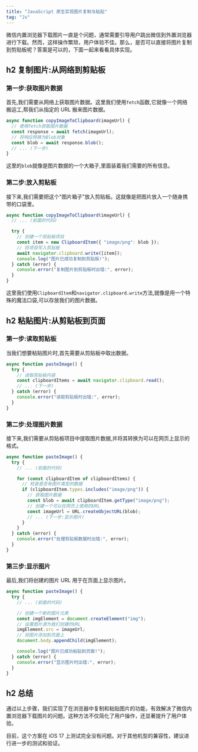```yaml
---
title: "JavaScript 原生实现图片复制与粘贴"
tag: "Js"
---
```


微信内置浏览器下载图片一直是个问题，通常需要引导用户跳出微信到外置浏览器进行下载。然而，这样操作繁琐，用户体验不佳。那么，是否可以直接将图片复制到剪贴板呢？答案是可以的，下面一起来看看具体实现。

## h2 复制图片:从网络到剪贴板

### 第一步:获取图片数据

首先,我们需要从网络上获取图片数据。这里我们使用`fetch`函数,它就像一个网络搬运工,帮我们从指定的 URL 搬来图片数据。

```js
async function copyImageToClipboard(imageUrl) {
  // 使用fetch获取图片数据
  const response = await fetch(imageUrl);
  // 将响应转换为Blob对象
  const blob = await response.blob();
  // ... (下一步)
}
```

这里的`blob`就像是图片数据的一个大箱子,里面装着我们需要的所有信息。

### 第二步:放入剪贴板

接下来,我们需要把这个"图片箱子"放入剪贴板。这就像是把图片放入一个随身携带的口袋里。

```js
async function copyImageToClipboard(imageUrl) {
  // ... (前面的代码)

  try {
    // 创建一个剪贴板项目
    const item = new ClipboardItem({ "image/png": blob });
    // 将项目写入剪贴板
    await navigator.clipboard.write([item]);
    console.log("图片已成功复制到剪贴板!");
  } catch (error) {
    console.error("复制图片到剪贴板时出错:", error);
  }
}
```

这里我们使用`ClipboardItem`和`navigator.clipboard.write`方法,就像是用一个特殊的魔法口袋,可以存放我们的图片数据。

## h2 粘贴图片:从剪贴板到页面

### 第一步:读取剪贴板

当我们想要粘贴图片时,首先需要从剪贴板中取出数据。

```js
async function pasteImage() {
  try {
    // 读取剪贴板内容
    const clipboardItems = await navigator.clipboard.read();
    // ... (下一步)
  } catch (error) {
    console.error("读取剪贴板时出错:", error);
  }
}
```

### 第二步:处理图片数据

接下来,我们需要从剪贴板项目中提取图片数据,并将其转换为可以在网页上显示的格式。

```js
async function pasteImage() {
  try {
    // ... (前面的代码)

    for (const clipboardItem of clipboardItems) {
      // 检查是否有图片类型的数据
      if (clipboardItem.types.includes("image/png")) {
        // 获取图片数据
        const blob = await clipboardItem.getType("image/png");
        // 创建一个可以在网页上使用的URL
        const imageUrl = URL.createObjectURL(blob);
        // ... (下一步:显示图片)
      }
    }
  } catch (error) {
    console.error("处理剪贴板数据时出错:", error);
  }
}
```

### 第三步:显示图片

最后,我们将创建的图片 URL 用于在页面上显示图片。

```js
async function pasteImage() {
  try {
    // ... (前面的代码)

    // 创建一个新的图片元素
    const imgElement = document.createElement("img");
    // 设置图片源为我们创建的URL
    imgElement.src = imageUrl;
    // 将图片添加到页面上
    document.body.appendChild(imgElement);

    console.log("图片已成功粘贴到页面!");
  } catch (error) {
    console.error("显示图片时出错:", error);
  }
}
```

## h2 总结

通过以上步骤，我们实现了在浏览器中复制和粘贴图片的功能，有效解决了微信内置浏览器下载图片的问题。这种方法不仅简化了用户操作，还显著提升了用户体验。

目前，这个方案在 iOS 17 上测试完全没有问题。对于其他机型的兼容性，建议进行进一步的测试和验证。
